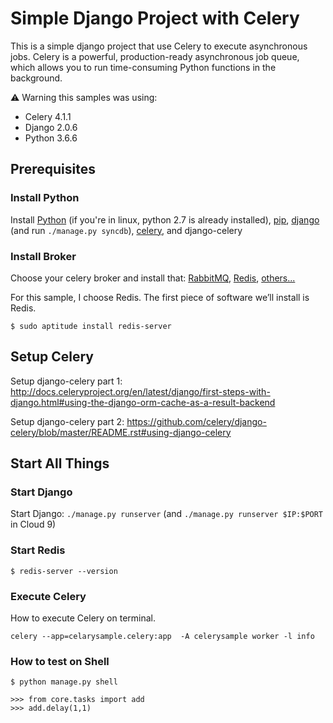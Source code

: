 # Simple Django Project with Celery

This is a simple django project that use Celery to execute asynchronous jobs.
Celery is a powerful, production-ready asynchronous job queue, which allows you to run time-consuming Python functions in the background.

⚠ Warning this samples was using:
- Celery 4.1.1
- Django 2.0.6
- Python 3.6.6

## Prerequisites

### Install Python

Install [Python](https://www.python.org/downloads/) (if you're in linux, python 2.7 is already installed), [pip](https://pip.pypa.io/en/latest/installing.html), [django](https://docs.djangoproject.com/en/1.8/topics/install/) (and run `./manage.py syncdb`), [celery](http://www.celeryproject.org/install/), and django-celery


### Install Broker

Choose your celery broker and install that: [RabbitMQ](http://celery.readthedocs.org/en/latest/getting-started/brokers/rabbitmq.html), [Redis](http://celery.readthedocs.org/en/latest/getting-started/brokers/redis.html), [others...](http://celery.readthedocs.org/en/latest/getting-started/brokers/)

For this sample, I choose Redis.
The first piece of software we’ll install is Redis.
```
$ sudo aptitude install redis-server
```
## Setup Celery
Setup django-celery part 1: http://docs.celeryproject.org/en/latest/django/first-steps-with-django.html#using-the-django-orm-cache-as-a-result-backend

Setup django-celery part 2: https://github.com/celery/django-celery/blob/master/README.rst#using-django-celery


## Start All Things

### Start Django
Start Django: `./manage.py runserver` (and `./manage.py runserver $IP:$PORT` in Cloud 9)

### Start Redis
```
$ redis-server --version
```

### Execute Celery
How to execute Celery on terminal.
```
celery --app=celarysample.celery:app  -A celerysample worker -l info
```

### How to test on Shell
```
$ python manage.py shell

>>> from core.tasks import add
>>> add.delay(1,1)
```
